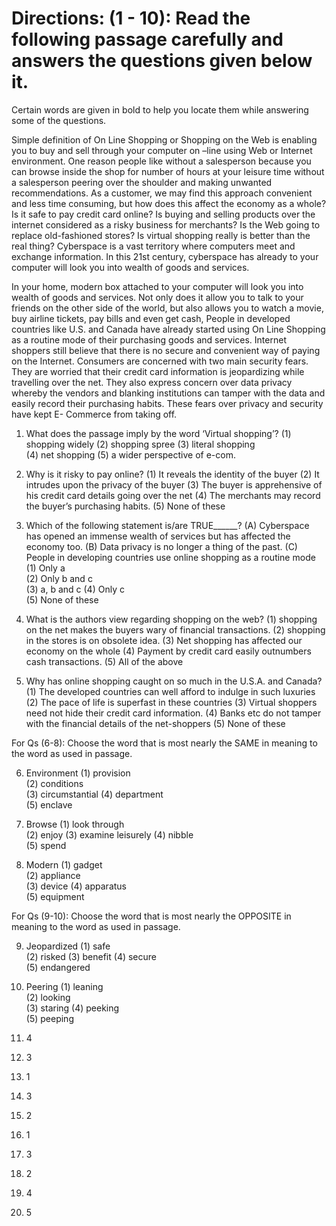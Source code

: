 # Directions: (1 - 10): Read the following passage carefully and answers the questions given below it. 
Certain words are given in bold to help you locate them while answering some of the questions.

Simple definition of On Line Shopping or Shopping on the Web is enabling you to buy and sell through your 
computer on –line using Web or Internet environment. One reason people like without a salesperson because you can
browse inside the shop for number of hours at your leisure time without a salesperson peering over the shoulder and 
making unwanted recommendations. As a customer, we may find this approach convenient and less time consuming, but how
does this affect the economy as a whole? Is it safe to pay credit card online? Is buying and selling products over the 
internet considered as a risky business for merchants? Is the Web going to replace old-fashioned stores? Is virtual shopping
really is better than the real thing? Cyberspace is a vast territory where computers meet and exchange information. In this 
21st century, cyberspace has already to your computer will look you into wealth of goods and services.


In your home, modern box attached to your computer will look you into wealth of goods and services. Not only does 
it allow you to talk to your friends on the other side of the world, but also allows you to watch a movie, buy airline 
tickets, pay bills and even get cash, People in developed countries like U.S. and Canada have already started using On
Line Shopping as a routine mode of their purchasing goods and services. Internet shoppers still believe that there is no
secure and convenient way of paying on the Internet. Consumers are concerned with two main security fears. They are worried
that their credit card information is jeopardizing while travelling over the net. They also express concern over data privacy 
whereby the vendors and blanking institutions can tamper with the data and easily record their purchasing habits. These fears 
over privacy and security have kept E- Commerce from taking off.



1. What does the passage imply by the word ‘Virtual shopping’?
(1) shopping widely 
(2) shopping spree
(3) literal shopping   
(4) net shopping
(5) a wider perspective of e-com.

2. Why is it risky to pay online?
(1) It reveals the identity of the buyer
(2) It intrudes upon the privacy of the buyer
(3) The buyer is apprehensive of his credit card details going over the net
(4) The merchants may record the buyer’s purchasing habits.
(5) None of these

3. Which of the following statement is/are TRUE______?
(A) Cyberspace has opened an immense wealth of services but has affected the economy too.
(B) Data privacy is no longer a thing of the past. 
(C) People in developing countries use online shopping as a routine mode
(1) Only a   
(2) Only b and c  
(3) a, b and c
(4) Only c   
(5) None of these

4. What is the authors view regarding shopping on the web?
(1) shopping on the net makes the buyers wary of financial transactions. 
(2) shopping in the stores is on obsolete idea.
(3) Net shopping has affected our economy on the whole
(4) Payment by credit card easily outnumbers cash transactions.
(5) All of the above

5. Why has online shopping caught on so much in the U.S.A. and Canada?
(1) The developed countries can well afford to indulge in such luxuries
(2) The pace of life is superfast in these countries
(3) Virtual shoppers need not hide their credit card information.
(4) Banks etc do not tamper with the financial details of the net-shoppers
(5) None of these


For Qs (6-8): Choose the word that is most nearly the SAME in meaning to the word as used in passage.

6. Environment
(1) provision   
(2) conditions  
(3) circumstantial
(4) department  
(5) enclave

7. Browse
(1) look through  
(2) enjoy 
(3) examine leisurely
(4) nibble  
(5) spend

8. Modern
(1) gadget    
(2) appliance  
(3) device
(4) apparatus  
(5) equipment

For Qs (9-10): Choose the word that is most nearly the OPPOSITE in meaning to the word as used in passage.

9. Jeopardized
(1) safe   
(2) risked 
(3) benefit
(4) secure  
(5) endangered

10. Peering
(1) leaning    
(2) looking  
(3) staring
(4) peeking  
(5) peeping




1. 4
2. 3
3. 1
4. 3
5. 2
6. 1
7. 3
8. 2
9. 4
10. 5


